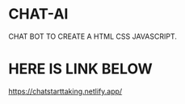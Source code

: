 # CHAT-AI
CHAT BOT TO CREATE A HTML CSS JAVASCRIPT.
# HERE IS LINK BELOW
https://chatstarttaking.netlify.app/
